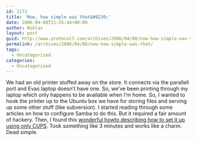 ```yaml
---
id: 1172
title: 'Now, how simple was that&#8230;'
date: 2006-04-08T21:55:44+00:00
author: Niklas
layout: post
guid: http://www.protocol7.com/archives/2006/04/08/now-how-simple-was-that/
permalink: /archives/2006/04/08/now-how-simple-was-that/
tags:
  - Uncategorized
categories:
  - Uncategorized
---
```

<div class='microid-60d6b46d246911aa4996995dff8450a356906311'>
  <p>
    We had an old printer stuffed away on the store. It connects via the parallell port and Evas laptop doesn&#8217;t have one. So, we&#8217;ve been printing through my laptop which only happens to be available when I&#8217;m home. So, I wanted to hook the printer up to the Ubuntu box we have for storing files and serving up some other stuff (like subversion). I started reading through some articles on how to configure Samba to do this. But it required a fair amount of hackery. Then, I found this <a href="https://wiki.ubuntu.com/NetworkPrintingFromWinXP">wonderful howto describing how to set it up using only CUPS</a>. Took something like 3 minutes and works like a charm. Dead simple.
  </p>
</div>